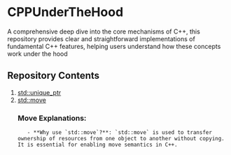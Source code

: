 # CPPUnderTheHood
A comprehensive deep dive into the core mechanisms of C++, this repository provides clear and straightforward implementations of fundamental C++ features, helping users understand how these concepts work under the hood
## Repository Contents
1. [std::unique_ptr](https://github.com/AbdelrahmanTarekMahmoud/CPPUnderTheHood/blob/main/UniquePointer/UniquePointer.cpp)
2. [std::move](https://github.com/AbdelrahmanTarekMahmoud/CPPUnderTheHood/blob/main/Move/Move.cpp)
    ### Move Explanations:
          - **Why use `std::move`?**: `std::move` is used to transfer ownership of resources from one object to another without copying. It is essential for enabling move semantics in C++.


